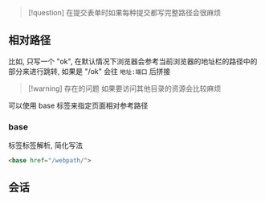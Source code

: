 > [!question]
在提交表单时如果每种提交都写完整路径会很麻烦

## 相对路径
比如, 只写一个 "ok", 在默认情况下浏览器会参考当前浏览器的地址栏的路径中的部分来进行跳转, 如果是 "/ok" 会往 `地址:端口` 后拼接

> [!warning] 存在的问题
> 如果要访问其他目录的资源会比较麻烦

可以使用 base 标签来指定页面相对参考路径

### base
标签标签解析, 简化写法
```html
<base href="/webpath/">
```

## 会话
